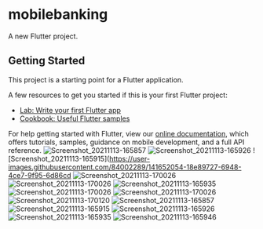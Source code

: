 # mobilebanking

A new Flutter project.

## Getting Started

This project is a starting point for a Flutter application.

A few resources to get you started if this is your first Flutter project:

- [Lab: Write your first Flutter app](https://flutter.dev/docs/get-started/codelab)
- [Cookbook: Useful Flutter samples](https://flutter.dev/docs/cookbook)

For help getting started with Flutter, view our
[online documentation](https://flutter.dev/docs), which offers tutorials,
samples, guidance on mobile development, and a full API reference.
![Screenshot_20211113-165857](https://user-images.githubusercontent.com/84002289/141651998-6417e563-abfb-47e0-a4c3-acb84b7f0247.png)
![Screenshot_20211113-165926](https://user-images.githubusercontent.com/84002289/141652059-25b8defc-8288-4332-b4ab-51dbeb2dfb12.png)
![Screenshot_20211113-165915](https://user-images.githubusercontent.com/84002289/141652054-18e89727-6948-4ce7-9f95-6d86cd
![Screenshot_20211113-170026](https://user-images.githubusercontent.com/84002289/141652073-09ff47e7-29ec-4791-8ea7-3b3bae7b0794.png)
![Screenshot_20211113-170026](https://user-images.githubusercontent.com/84002289/141652073-09ff47e7-29ec-4791-8ea7-3b3bae7b0794.png)
![Screenshot_20211113-165935](https://user-images.githubusercontent.com/84002289/141652660-1fd86994-844e-4484-b3ee-89ffe62d53d7.png)
![Screenshot_20211113-170026](https://user-images.githubusercontent.com/84002289/141652712-243640d6-de95-4e24-8f17-5507a1fe770c.png)
![Screenshot_20211113-170026](https://user-images.githubusercontent.com/84002289/141652712-243640d6-de95-4e24-8f17-5507a1fe770c.png)
![Screenshot_20211113-170120](https://user-images.githubusercontent.com/84002289/141652805-19cc7352-b793-466f-b0ed-923215562766.png)
![Screenshot_20211113-165857](https://user-images.githubusercontent.com/84002289/141652868-c9c3629f-1688-40b4-a5f9-b14d070ab001.png)
![Screenshot_20211113-165915](https://user-images.githubusercontent.com/84002289/141652922-56c30969-ad64-4d5b-85ba-2cc48dab596f.png)
![Screenshot_20211113-165926](https://user-images.githubusercontent.com/84002289/141653004-f80c7576-904d-411b-acba-3f87c9d07784.png)
![Screenshot_20211113-165935](https://user-images.githubusercontent.com/84002289/141653072-4967d40d-c65c-49f9-8a15-67f72d85e61e.png)
![Screenshot_20211113-165946](https://user-images.githubusercontent.com/84002289/141653197-d6acdf28-ac0a-44db-a0c6-6242fc5ea520.png)



